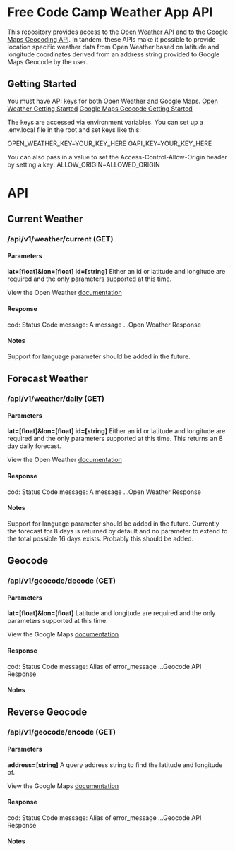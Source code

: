# Free Code Camp Weather App API

This repository provides access to the [Open Weather API](https://openweathermap.org/api) and to the [Google Maps Geocoding API](https://developers.google.com/maps/documentation/geocoding/intro). In tandem, these APIs make it possible to provide location specific weather data from Open Weather based on latitude and longitude coordinates derived from an address string provided to Google Maps Geocode by the user.

## Getting Started
You must have API keys for both Open Weather and Google Maps.
[Open Weather Getting Started](https://openweathermap.org/appid)
[Google Maps Geocode Getting Started](https://developers.google.com/maps/documentation/geocoding/start)

The keys are accessed via environment variables. You can set up a .env.local file in the root and set keys like this:

OPEN_WEATHER_KEY=YOUR_KEY_HERE
GAPI_KEY=YOUR_KEY_HERE

You can also pass in a value to set the Access-Control-Allow-Origin header by setting a key:
ALLOW_ORIGIN=ALLOWED_ORIGIN

# API

## Current Weather

### /api/v1/weather/current (GET)
#### Parameters
**lat=[float]&lon=[float] id=[string]**
Either an id or latitude and longitude are required and the only parameters supported at this time.

View the Open Weather [documentation](https://openweathermap.org/current/#geo)

#### Response
cod: Status Code
message: A message
...Open Weather Response

#### Notes

Support for language parameter should be added in the future.

## Forecast Weather

### /api/v1/weather/daily (GET)
#### Parameters
**lat=[float]&lon=[float] id=[string]**
Either an id or latitude and longitude are required and the only parameters supported at this time. This returns an 8 day daily forecast.

View the Open Weather [documentation](https://openweathermap.org/forecast16/#geo16)

#### Response
cod: Status Code
message: A message
...Open Weather Response

#### Notes

Support for language parameter should be added in the future. Currently the forecast for 8 days is returned by default and no parameter to extend to the total possible 16 days exists. Probably this should be added.

## Geocode

### /api/v1/geocode/decode (GET)
#### Parameters
**lat=[float]&lon=[float]**
Latitude and longitude are required and the only parameters supported at this time.

View the Google Maps [documentation](https://developers.google.com/maps/documentation/geocoding/start#reverse)

#### Response
cod: Status Code
message: Alias of error_message
...Geocode API Response

#### Notes

## Reverse Geocode

### /api/v1/geocode/encode (GET)
#### Parameters
**address=[string]**
A query address string to find the latitude and longitude of.

View the Google Maps [documentation](https://developers.google.com/maps/documentation/geocoding/start)

#### Response
cod: Status Code
message: Alias of error_message
...Geocode API Response

#### Notes